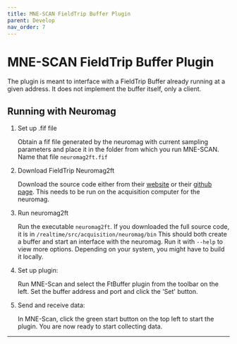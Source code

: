 ```yaml
---
title: MNE-SCAN FieldTrip Buffer Plugin
parent: Develop
nav_order: 7
---
```


# MNE-SCAN FieldTrip Buffer Plugin

The plugin is meant to interface with a FieldTrip Buffer already running at a given address. It does not implement the buffer itself, only a client.

## Running with Neuromag

1. Set up .fif file

   Obtain a fif file generated by the neuromag with current sampling parameters and place it in the folder from which you run MNE-SCAN. Name that file `neuromag2ft.fif`

2. Download FieldTrip Neuromag2ft

   Download the source code either from their [website](http://www.fieldtriptoolbox.org/download/) or their [github page](https://github.com/fieldtrip/fieldtrip). This needs to be run on the acquisition computer for the neuromag.

4. Run neuromag2ft

   Run the executable `neuromag2ft`. If you downloaded the full source code, it is in `/realtime/src/acquisition/neuromag/bin` This should both create a buffer and start an interface with the neuromag. Run it with `--help` to view more options. Depending on your system, you might have to build it locally.

5. Set up plugin:

   Run MNE-Scan and select the FtBuffer plugin from the toolbar on the left. Set the buffer address and port and click the 'Set' button.

6. Send and receive data:

   In MNE-Scan, click the green start button on the top left to start the plugin. You are now ready to start collecting data.

-------------------
